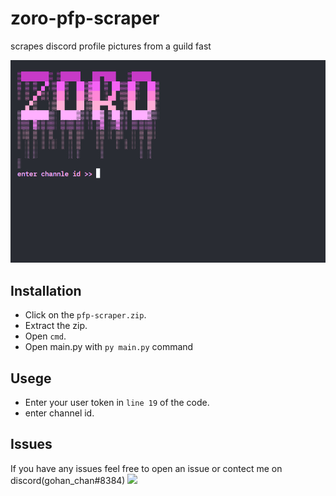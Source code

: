 # zoro-pfp-scraper
scrapes discord profile pictures from a guild fast
<p align="center">
 <img src="./prewiew.png">
</a>
</p>


## Installation
- Click on the `pfp-scraper.zip`.
- Extract the zip.
- Open `cmd`.
- Open main.py with `py main.py` command 

## Usege
- Enter your user token in `line 19` of the code.
- enter channel id.
## Issues
If you have any issues feel free to open an issue or contect me on discord(gohan_chan#8384)
![](https://komarev.com/ghpvc/?username=gohan-chan69)
